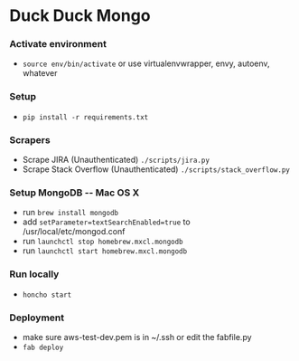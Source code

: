 # Duck Duck Mongo

### Activate environment
 - `source env/bin/activate` or use virtualenvwrapper, envy, autoenv, whatever

### Setup
 - `pip install -r requirements.txt`

### Scrapers
 - Scrape JIRA (Unauthenticated) `./scripts/jira.py`
 - Scrape Stack Overflow (Unauthenticated) `./scripts/stack_overflow.py`

### Setup MongoDB -- Mac OS X
 - run `brew install mongodb`
 - add `setParameter=textSearchEnabled=true` to /usr/local/etc/mongod.conf
 - run `launchctl stop homebrew.mxcl.mongodb`
 - run `launchctl start homebrew.mxcl.mongodb`

### Run locally
 - `honcho start`

### Deployment
 - make sure aws-test-dev.pem is in ~/.ssh or edit the fabfile.py
 - `fab deploy`
